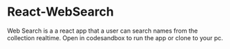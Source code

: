 # React-WebSearch
Web Search is a a react app that a user can search names from the collection realtime. Open in codesandbox to run the app or clone to your pc.
